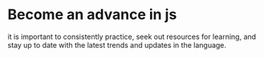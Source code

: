 # Become an advance in js
it is important to consistently practice, seek out resources for learning, and stay up to date with the latest trends and updates in the language.
